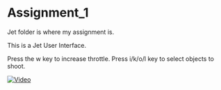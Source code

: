 # Assignment_1

Jet folder is where my assignment is.

This is a Jet User Interface.

Press the w key to increase throttle.
Press i/k/o/l key to select objects to shoot.

[![Video](http://img.youtube.com/vi/8Qf5s6xO6KI/0.jpg)](http://www.youtube.com/watch?v=8Qf5s6xO6KI)